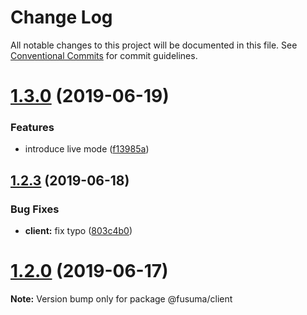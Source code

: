 # Change Log

All notable changes to this project will be documented in this file.
See [Conventional Commits](https://conventionalcommits.org) for commit guidelines.

# [1.3.0](https://github.com/hiroppy/fusuma/compare/v1.2.3...v1.3.0) (2019-06-19)

### Features

- introduce live mode ([f13985a](https://github.com/hiroppy/fusuma/commit/f13985a))

## [1.2.3](https://github.com/hiroppy/fusuma/compare/v1.2.2...v1.2.3) (2019-06-18)

### Bug Fixes

- **client:** fix typo ([803c4b0](https://github.com/hiroppy/fusuma/commit/803c4b0))

# [1.2.0](https://github.com/hiroppy/fusuma/compare/v1.1.2...v1.2.0) (2019-06-17)

**Note:** Version bump only for package @fusuma/client
